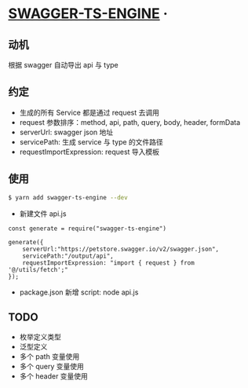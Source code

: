 # [SWAGGER-TS-ENGINE]() &middot;

## 动机

根据 swagger 自动导出 api 与 type

## 约定

- 生成的所有 Service 都是通过 request 去调用
- request 参数排序：method, api, path, query, body, header, formData
- serverUrl: swagger json 地址
- servicePath: 生成 service 与 type 的文件路径
- requestImportExpression: request 导入模板

## 使用

```bash
$ yarn add swagger-ts-engine --dev
```

- 新建文件 api.js

```
const generate = require("swagger-ts-engine")

generate({
    serverUrl:"https://petstore.swagger.io/v2/swagger.json",
    servicePath:"/output/api",
    requestImportExpression: "import { request } from '@/utils/fetch';"
});
```

- package.json 新增 script: node api.js

## TODO

- 枚举定义类型
- 泛型定义
- 多个 path 变量使用
- 多个 query 变量使用
- 多个 header 变量使用
